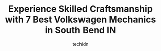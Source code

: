---
layout: ampstory
image: https://images.unsplash.com/photo-1623564493084-50c8274cf115?ixlib=rb-4.0.3&ixid=MnwxMjA3fDB8MHxwaG90by1wYWdlfHx8fGVufDB8fHx8&auto=format&fit=crop&w=640&h=853&q=80
author: techidn
featured: false
description: Trust your vehicles maintenance and repairs to the 7 best Volkswagen Mechanic in South Bend IN, USA. With their extensive experience, cutting-edge technology, and commitment to customer sat
title: Experience Skilled Craftsmanship with 7 Best Volkswagen Mechanics in South Bend IN
cover:
   title: Experience Skilled Craftsmanship with 7 Best Volkswagen Mechanics in South Bend IN
   subtitle: Rickpate
   background: https://images.unsplash.com/photo-1623564493084-50c8274cf115?ixlib=rb-4.0.3&ixid=MnwxMjA3fDB8MHxwaG90by1wYWdlfHx8fGVufDB8fHx8&auto=format&fit=crop&w=640&h=853&q=80

pages: 
 - layout: thirds
   top: <h1>#1 Gurley Leep Motorwerks</h1>
   bottom: "<p>Amazing dealership! Ive been with them for over 3 years. They are more than fair with their pricing and excellent with their customer service. I cannot say enough abou</p>"
   background: https://www.knot35.com/toplist/wp-content/uploads/2023/06/best-volkswagen-mechanic-1-in-south-bend-in-1685839205.jpeg
   backgroundblur: true
 - layout: thirds
   top: <h1>#2 Daves Garage</h1>
   bottom: "<p>2900 S Main St, South Bend, IN 46614, United States</p>"
   background: https://www.knot35.com/toplist/wp-content/uploads/2023/06/best-volkswagen-mechanic-2-in-south-bend-in-1685839205.jpeg
   cta:
      link: https://www.knot35.com/toplist/experience-skilled-craftsmanship-with-7-best-volkswagen-mechanics-in-south-bend-in/
      text: Experience Skilled Craftsmanship with 7 Best Volkswagen Mechanics in South Bend IN
 - layout: thirds
   top: <h1>#3 Veldmans Service Center</h1>
   bottom: "<p>5222 W Western Ave, South Bend, IN 46619, United States</p>"
   background: https://www.knot35.com/toplist/wp-content/uploads/2023/06/best-volkswagen-mechanic-3-in-south-bend-in-1685839206.jpeg
   cta:
      link: https://www.knot35.com/toplist/experience-skilled-craftsmanship-with-7-best-volkswagen-mechanics-in-south-bend-in/
      text: Experience Skilled Craftsmanship with 7 Best Volkswagen Mechanics in South Bend IN
 - layout: thirds
   top: <h1>#4 German Concepts</h1>
   bottom: "<p>10599 McKinley Hwy, Osceola, IN 46561, United States</p>"
   background: https://images.unsplash.com/photo-1515405295579-ba7b45403062?ixlib=rb-4.0.3&ixid=MnwxMjA3fDB8MHxwaG90by1wYWdlfHx8fGVufDB8fHx8&auto=format&fit=crop&w=640&h=853&q=80
   cta:
      link: https://www.knot35.com/toplist/experience-skilled-craftsmanship-with-7-best-volkswagen-mechanics-in-south-bend-in/
      text: Experience Skilled Craftsmanship with 7 Best Volkswagen Mechanics in South Bend IN
 - layout: thirds
   top: <h1>#5 Gurley Leep Automotive Group</h1>
   bottom: "<p>5201 Grape Rd, Mishawaka, IN 46545, United States</p>"
   background: https://images.unsplash.com/photo-1567360425618-1594206637d2?ixlib=rb-4.0.3&ixid=MnwxMjA3fDB8MHxwaG90by1wYWdlfHx8fGVufDB8fHx8&auto=format&fit=crop&w=640&h=853&q=80
   cta:
      link: https://www.knot35.com/toplist/experience-skilled-craftsmanship-with-7-best-volkswagen-mechanics-in-south-bend-in/
      text: Experience Skilled Craftsmanship with 7 Best Volkswagen Mechanics in South Bend IN
 - layout: thirds
   top: <h1>#6 Auto Import Specialist</h1>
   bottom: "<p>25292 IN-2, South Bend, IN 46619, United States</p>"
   background: https://images.unsplash.com/photo-1527066579998-dbbae57f45ce?ixlib=rb-4.0.3&ixid=MnwxMjA3fDB8MHxwaG90by1wYWdlfHx8fGVufDB8fHx8&auto=format&fit=crop&w=640&h=853&q=80
   cta:
      link: https://www.knot35.com/toplist/experience-skilled-craftsmanship-with-7-best-volkswagen-mechanics-in-south-bend-in/
      text: Experience Skilled Craftsmanship with 7 Best Volkswagen Mechanics in South Bend IN
 - layout: thirds
   top: <h1>#7 Rons Grape Rd Automotive</h1>
   bottom: "<p>3430 Grape Rd, Mishawaka, IN 46545, United States</p>"
   background: https://images.unsplash.com/photo-1541356665065-22676f35dd40?ixlib=rb-4.0.3&ixid=MnwxMjA3fDB8MHxwaG90by1wYWdlfHx8fGVufDB8fHx8&auto=format&fit=crop&w=640&h=853&q=80
   cta:
      link: https://www.knot35.com/toplist/experience-skilled-craftsmanship-with-7-best-volkswagen-mechanics-in-south-bend-in/
      text: Experience Skilled Craftsmanship with 7 Best Volkswagen Mechanics in South Bend IN
 - layout: thirds
   middle: Continue reading...
   background: https://images.unsplash.com/photo-1518640467707-6811f4a6ab73?ixlib=rb-4.0.3&ixid=MnwxMjA3fDB8MHxwaG90by1wYWdlfHx8fGVufDB8fHx8&auto=format&fit=crop&w=640&h=853&q=80
   cta:
      link: https://www.knot35.com/toplist/experience-skilled-craftsmanship-with-7-best-volkswagen-mechanics-in-south-bend-in/
      text: Experience Skilled Craftsmanship with 7 Best Volkswagen Mechanics in South Bend IN
      
---